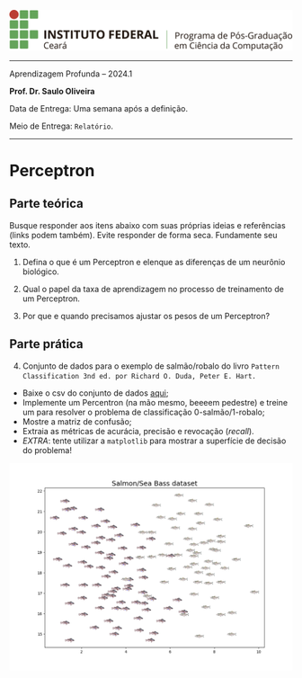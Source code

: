

![logo](../ppgc_logo.png)

---

Aprendizagem Profunda – 2024.1

**Prof. Dr. Saulo Oliveira**

Data de Entrega: Uma semana após a definição.

Meio de Entrega: ```Relatório```.

---

# Perceptron

## Parte teórica

Busque responder aos itens abaixo com suas próprias ideias e referências (links
podem também). Evite responder de forma seca. Fundamente seu texto.

1. Defina o que é um Perceptron e elenque as diferenças de um neurônio biológico.

2. Qual o papel da taxa de aprendizagem no processo de treinamento de um
Perceptron.

3. Por que e quando precisamos ajustar os pesos de um Perceptron?

## Parte prática

4. Conjunto de dados para o exemplo de salmão/robalo do livro ```Pattern Classification 3nd ed. por Richard O. Duda, Peter E. Hart.```

- Baixe o csv do conjunto de dados [aqui](salmon_seabass.csv);
- Implemente um Percentron (na mão mesmo, beeeem pedestre) e treine um para resolver o problema de classificação 0-salmão/1-robalo;
- Mostre a matriz de confusão;
- Extraia as métricas de acurácia, precisão e revocação (*recall*).
- *EXTRA*: tente utilizar a ```matplotlib``` para mostrar a superfície de decisão do problema!

![robalo-salmao](rs-plot.png)



